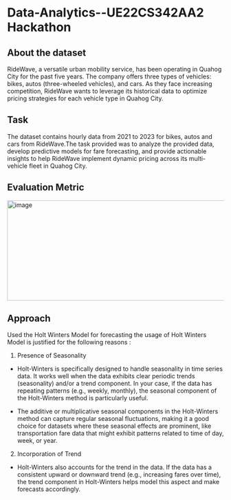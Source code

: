 # Data-Analytics--UE22CS342AA2 Hackathon 

## About the dataset 
RideWave, a versatile urban mobility service, has been operating in Quahog City for the past five years. The company offers three types of vehicles: bikes, autos (three-wheeled vehicles), and cars. As they face increasing competition, RideWave wants to leverage its historical data to optimize pricing strategies for each vehicle type in Quahog City.

## Task
The dataset contains hourly data from 2021 to 2023 for bikes, autos and cars from RideWave.The task provided was to analyze the provided data, develop predictive models for fare forecasting, and provide actionable insights to help RideWave implement dynamic pricing across its multi-vehicle fleet in Quahog City.

## Evaluation Metric 
<img width="954" height="233" alt="image" src="https://github.com/user-attachments/assets/a9ec5a5b-62ff-45f6-aa72-c6eb7e8b14bd" />

## Approach
Used the Holt Winters Model for forecasting the usage of Holt Winters Model is justified for the following reasons : 
1. Presence of Seasonality
* Holt-Winters is specifically designed to handle seasonality in time series data. It works well when the data exhibits clear periodic trends (seasonality) and/or a trend component. In your case, if the data has repeating patterns (e.g., weekly, monthly), the seasonal component of the Holt-Winters method is particularly useful.

* The additive or multiplicative seasonal components in the Holt-Winters method can capture regular seasonal fluctuations, making it a good choice for datasets where these seasonal effects are prominent, like transportation fare data that might exhibit patterns related to time of day, week, or year.

2. Incorporation of Trend
* Holt-Winters also accounts for the trend in the data. If the data has a consistent upward or downward trend (e.g., increasing fares over time), the trend component in Holt-Winters helps model this aspect and make forecasts accordingly.


  
